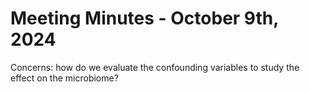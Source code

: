 # Meeting Minutes - October 9th, 2024
Concerns: how do we evaluate the confounding variables to study the effect on the microbiome?
